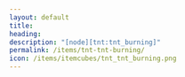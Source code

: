 ```yaml
---
layout: default
title: 
heading: 
description: "[node][tnt:tnt_burning]"
permalink: /items/tnt-tnt-burning/
icon: /items/itemcubes/tnt_tnt_burning.png
---
```


